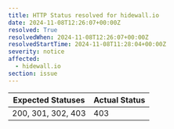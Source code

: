 ```yaml
---
title: HTTP Status resolved for hidewall.io
date: 2024-11-08T12:26:07+00:00Z
resolved: True
resolvedWhen: 2024-11-08T12:26:07+00:00Z
resolvedStartTime: 2024-11-08T11:28:04+00:00Z
severity: notice
affected:
  - hidewall.io
section: issue
---
```


| Expected Statuses | Actual Status  |
|-------------------|----------------|
| 200, 301, 302, 403 | 403 |
